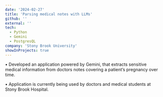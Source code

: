 ```yaml
---
date: '2024-02-27'
title: 'Parsing medical notes with LLMs'
github: ''
external: ''
tech:
  - Python
  - Gemini
  - PostgresQL
company: 'Stony Brook University'
showInProjects: true
---
```


• Developed an application powered by Gemini, that extracts sensitive medical information from doctors notes
covering a patient’s pregnancy over time.

• Application is currently being used by doctors and medical students at Stony Brook Hospital.